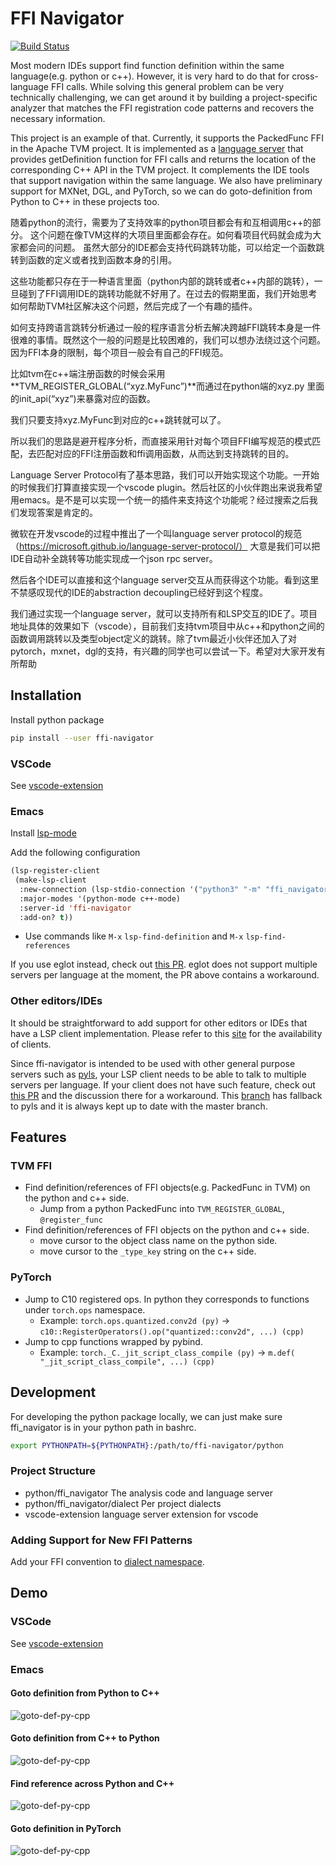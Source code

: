 # FFI Navigator

[![Build Status](https://dev.azure.com/ffi-navigator/ffi-navigator/_apis/build/status/tqchen.ffi-navigator?branchName=master)](https://dev.azure.com/ffi-navigator/ffi-navigator/_build/latest?definitionId=1&branchName=master)

Most modern IDEs support find function definition within the same language(e.g. python or c++). However, it is very hard to do that for cross-language FFI calls. While solving this general problem can be very technically challenging, we can get around it by building a project-specific analyzer that matches the FFI registration code patterns and recovers the necessary information.

This project is an example of that. Currently, it supports the PackedFunc FFI in the Apache TVM project. It is implemented as a [language server](https://microsoft.github.io/language-server-protocol/) that provides getDefinition function for FFI calls and returns the location of the corresponding C++ API in the TVM project. It complements the IDE tools that support navigation within the same language. We also have preliminary support for MXNet, DGL, and PyTorch, so we can do goto-definition from Python to C++ in these projects too.
 
随着python的流行，需要为了支持效率的python项目都会有和互相调用c++的部分。 
这个问题在像TVM这样的大项目里面都会存在。如何看项目代码就会成为大家都会问的问题。
虽然大部分的IDE都会支持代码跳转功能，可以给定一个函数跳转到函数的定义或者找到函数本身的引用。

这些功能都只存在于一种语言里面（python内部的跳转或者c++内部的跳转），一旦碰到了FFI调用IDE的跳转功能就不好用了。在过去的假期里面，我们开始思考如何帮助TVM社区解决这个问题，然后完成了一个有趣的插件。

如何支持跨语言跳转分析通过一般的程序语言分析去解决跨越FFI跳转本身是一件很难的事情。既然这个一般的问题是比较困难的，我们可以想办法绕过这个问题。因为FFI本身的限制，每个项目一般会有自己的FFI规范。

比如tvm在c++端注册函数的时候会采用**TVM_REGISTER_GLOBAL(“xyz.MyFunc”)**而通过在python端的xyz.py 里面的init_api(“xyz”)来暴露对应的函数。

我们只要支持xyz.MyFunc到对应的c++跳转就可以了。

所以我们的思路是避开程序分析，而直接采用针对每个项目FFI编写规范的模式匹配，去匹配对应的FFI注册函数和ffi调用函数，从而达到支持跳转的目的。

Language Server Protocol有了基本思路，我们可以开始实现这个功能。一开始的时候我们打算直接实现一个vscode plugin。然后社区的小伙伴跑出来说我希望用emacs。是不是可以实现一个统一的插件来支持这个功能呢？经过搜索之后我们发现答案是肯定的。

微软在开发vscode的过程中推出了一个叫language server protocol的规范（https://microsoft.github.io/language-server-protocol/） 大意是我们可以把IDE自动补全跳转等功能实现成一个json rpc server。

然后各个IDE可以直接和这个language server交互从而获得这个功能。看到这里不禁感叹现代的IDE的abstraction decoupling已经好到这个程度。

我们通过实现一个language server，就可以支持所有和LSP交互的IDE了。项目地址具体的效果如下（vscode），目前我们支持tvm项目中从c++和python之间的函数调用跳转以及类型object定义的跳转。除了tvm最近小伙伴还加入了对pytorch，mxnet，dgl的支持，有兴趣的同学也可以尝试一下。希望对大家开发有所帮助

## Installation

Install python package
```bash
pip install --user ffi-navigator
```

### VSCode

See [vscode-extension](vscode-extension)

### Emacs

Install [lsp-mode](https://github.com/emacs-lsp/lsp-mode)

Add the following configuration
```el
(lsp-register-client
 (make-lsp-client
  :new-connection (lsp-stdio-connection '("python3" "-m" "ffi_navigator.langserver"))
  :major-modes '(python-mode c++-mode)
  :server-id 'ffi-navigator
  :add-on? t))
```

- Use commands like `M-x` `lsp-find-definition` and `M-x` `lsp-find-references`

If you use eglot instead, check out [this PR](https://github.com/tqchen/ffi-navigator/pull/1).
eglot does not support multiple servers per language at the moment, the PR above contains a workaround.

### Other editors/IDEs

It should be straightforward to add support for other editors or IDEs that have a LSP client implementation.
Please refer to this [site](https://langserver.org/) for the availability of clients.

Since ffi-navigator is intended to be used with other general purpose servers such as [pyls](https://github.com/palantir/python-language-server), your LSP client needs to be able to talk to multiple servers per language. If your client does not have such feature, check out [this PR](https://github.com/tqchen/ffi-navigator/pull/1) and the discussion there for a workaround. This [branch](https://github.com/masahi/tvm-ffi-navigator/tree/pyls-fallback) has fallback to pyls and it is always kept up to date with the master branch.


## Features

### TVM FFI

- Find definition/references of FFI objects(e.g. PackedFunc in TVM) on the python and c++ side.
  - Jump from a python PackedFunc into ```TVM_REGISTER_GLOBAL```, ```@register_func```
- Find definition/references of FFI objects on the python and c++ side.
  - move cursor to the object class name on the python side.
  - move cursor to the ```_type_key``` string on the c++ side.

### PyTorch

- Jump to C10 registered ops. In python they corresponds to functions under `torch.ops` namespace.
  - Example: `torch.ops.quantized.conv2d (py)` -> `c10::RegisterOperators().op("quantized::conv2d", ...) (cpp)`
- Jump to cpp functions wrapped by pybind.
  - Example: `torch._C._jit_script_class_compile (py)` -> `m.def( "_jit_script_class_compile", ...) (cpp)`


## Development

For developing the python package locally, we can just make sure ffi_navigator is in your python path in bashrc.
```bash
export PYTHONPATH=${PYTHONPATH}:/path/to/ffi-navigator/python
```

### Project Structure

- python/ffi_navigator The analysis code and language server
- python/ffi_navigator/dialect Per project dialects
- vscode-extension language server extension for vscode

### Adding Support for New FFI Patterns

Add your FFI convention to [dialect namespace](python/ffi_navigator/dialect).


## Demo

### VSCode

See [vscode-extension](vscode-extension)

### Emacs

#### Goto definition from Python to C++
![goto-def-py-cpp](https://github.com/tvmai/web-data/blob/master/images/ffi-navigator/emacs/tvm_find_def_py_cpp.gif)
#### Goto definition from C++ to Python
![goto-def-py-cpp](https://github.com/tvmai/web-data/blob/master/images/ffi-navigator/emacs/tvm_find_def_cpp_py.gif)
#### Find reference across Python and C++
![goto-def-py-cpp](https://github.com/tvmai/web-data/blob/master/images/ffi-navigator/emacs/tvm_find_reference.gif)
#### Goto definition in PyTorch
![goto-def-py-cpp](https://github.com/tvmai/web-data/blob/master/images/ffi-navigator/emacs/torch.gif)
